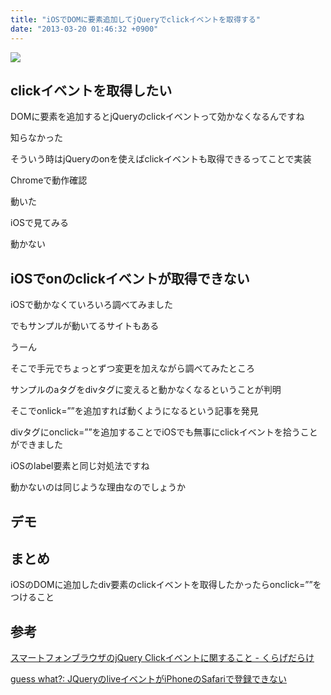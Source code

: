 ```yaml
---
title: "iOSでDOMに要素追加してjQueryでclickイベントを取得する"
date: "2013-03-20 01:46:32 +0900"
---
```


![](/images/2013/3/20/click-1.jpg)

## clickイベントを取得したい

DOMに要素を追加するとjQueryのclickイベントって効かなくなるんですね

知らなかった

そういう時はjQueryのonを使えばclickイベントも取得できるってことで実装

Chromeで動作確認

動いた

iOSで見てみる

動かない

## iOSでonのclickイベントが取得できない

iOSで動かなくていろいろ調べてみました

でもサンプルが動いてるサイトもある

うーん

そこで手元でちょっとずつ変更を加えながら調べてみたところ

サンプルのaタグをdivタグに変えると動かなくなるということが判明

そこでonlick=&#8221;&#8221;を追加すれば動くようになるという記事を発見

divタグにonclick=&#8221;&#8221;を追加することでiOSでも無事にclickイベントを拾うことができました

iOSのlabel要素と同じ対処法ですね

動かないのは同じような理由なのでしょうか

## デモ

## まとめ

iOSのDOMに追加したdiv要素のclickイベントを取得したかったらonclick=&#8221;&#8221;をつけること

## 参考

[スマートフォンブラウザのjQuery Clickイベントに関すること - くらげだらけ](http://kudakurage.hatenadiary.com/entry/20120502/1335920244)

[guess what?: JQueryのliveイベントがiPhoneのSafariで登録できない](http://aqubiblog.blogspot.jp/2011/04/jqueryliveiphonesafari.html)
